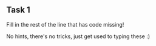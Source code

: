 ## Task 1

Fill in the rest of the line that has code missing!

No hints, there's no tricks, just get used to typing these :)

